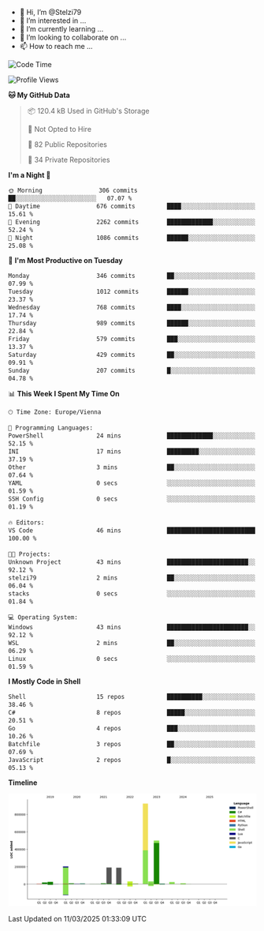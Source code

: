 - 👋 Hi, I’m @Stelzi79
- 👀 I’m interested in ...
- 🌱 I’m currently learning ...
- 💞️ I’m looking to collaborate on ...
- 📫 How to reach me ...

<!--START_SECTION:waka-->
![Code Time](http://img.shields.io/badge/Code%20Time-1%2C119%20hrs%2035%20mins-blue)

![Profile Views](http://img.shields.io/badge/Profile%20Views-0-blue)

**🐱 My GitHub Data** 

> 📦 120.4 kB Used in GitHub's Storage 
 > 
> 🚫 Not Opted to Hire
 > 
> 📜 82 Public Repositories 
 > 
> 🔑 34 Private Repositories 
 > 
**I'm a Night 🦉** 

```text
🌞 Morning                306 commits         ██░░░░░░░░░░░░░░░░░░░░░░░   07.07 % 
🌆 Daytime                676 commits         ████░░░░░░░░░░░░░░░░░░░░░   15.61 % 
🌃 Evening                2262 commits        █████████████░░░░░░░░░░░░   52.24 % 
🌙 Night                  1086 commits        ██████░░░░░░░░░░░░░░░░░░░   25.08 % 
```
📅 **I'm Most Productive on Tuesday** 

```text
Monday                   346 commits         ██░░░░░░░░░░░░░░░░░░░░░░░   07.99 % 
Tuesday                  1012 commits        ██████░░░░░░░░░░░░░░░░░░░   23.37 % 
Wednesday                768 commits         ████░░░░░░░░░░░░░░░░░░░░░   17.74 % 
Thursday                 989 commits         ██████░░░░░░░░░░░░░░░░░░░   22.84 % 
Friday                   579 commits         ███░░░░░░░░░░░░░░░░░░░░░░   13.37 % 
Saturday                 429 commits         ██░░░░░░░░░░░░░░░░░░░░░░░   09.91 % 
Sunday                   207 commits         █░░░░░░░░░░░░░░░░░░░░░░░░   04.78 % 
```


📊 **This Week I Spent My Time On** 

```text
🕑︎ Time Zone: Europe/Vienna

💬 Programming Languages: 
PowerShell               24 mins             █████████████░░░░░░░░░░░░   52.15 % 
INI                      17 mins             █████████░░░░░░░░░░░░░░░░   37.19 % 
Other                    3 mins              ██░░░░░░░░░░░░░░░░░░░░░░░   07.64 % 
YAML                     0 secs              ░░░░░░░░░░░░░░░░░░░░░░░░░   01.59 % 
SSH Config               0 secs              ░░░░░░░░░░░░░░░░░░░░░░░░░   01.19 % 

🔥 Editors: 
VS Code                  46 mins             █████████████████████████   100.00 % 

🐱‍💻 Projects: 
Unknown Project          43 mins             ███████████████████████░░   92.12 % 
stelzi79                 2 mins              ██░░░░░░░░░░░░░░░░░░░░░░░   06.04 % 
stacks                   0 secs              ░░░░░░░░░░░░░░░░░░░░░░░░░   01.84 % 

💻 Operating System: 
Windows                  43 mins             ███████████████████████░░   92.12 % 
WSL                      2 mins              ██░░░░░░░░░░░░░░░░░░░░░░░   06.29 % 
Linux                    0 secs              ░░░░░░░░░░░░░░░░░░░░░░░░░   01.59 % 
```

**I Mostly Code in Shell** 

```text
Shell                    15 repos            ██████████░░░░░░░░░░░░░░░   38.46 % 
C#                       8 repos             █████░░░░░░░░░░░░░░░░░░░░   20.51 % 
Go                       4 repos             ███░░░░░░░░░░░░░░░░░░░░░░   10.26 % 
Batchfile                3 repos             ██░░░░░░░░░░░░░░░░░░░░░░░   07.69 % 
JavaScript               2 repos             █░░░░░░░░░░░░░░░░░░░░░░░░   05.13 % 
```



**Timeline**

![Lines of Code chart](https://raw.githubusercontent.com/Stelzi79/Stelzi79/main/assets/bar_graph.png)


 Last Updated on 11/03/2025 01:33:09 UTC
<!--END_SECTION:waka-->

<!---
Stelzi79/Stelzi79 is a ✨ special ✨ repository because its `README.md` (this file) appears on your GitHub profile.
You can click the Preview link to take a look at your changes.
--->
